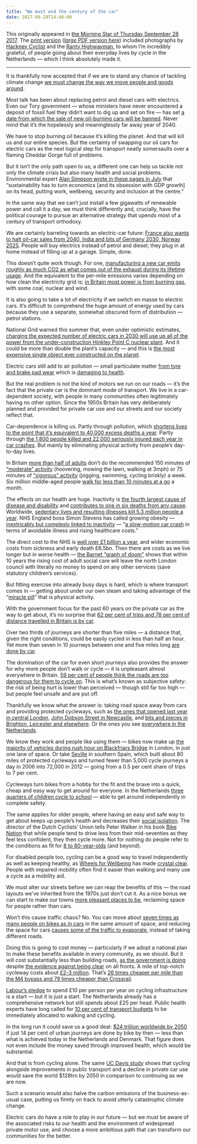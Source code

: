 ```yaml
---
title: "We must end the century of the car"
date: 2017-09-29T14:40:00
---
```


This originally appeared in [the Morning Star of Thursday September 28 2017][ms-link]. The [print version][ms-jpg] ([*large* PDF version here][ms-pdf]) included photographs by [Hackney Cyclist][hc-twitter] and the [Ranty Highwayman][rh-twitter], to whom I’m incredibly grateful, of people going about their everyday lives by cycle in the Netherlands — which I think absolutely made it.

[ms-link]: http://morningstaronline.co.uk/a-a624-We-must-put-the-century-of-the-car-to-an-end
[ms-jpg]: /images/2017-09-28-RW-transport-feature.jpg
[ms-pdf]: /images/2017-09-28-RW-transport-feature.pdf
[hc-twitter]: https://twitter.com/hackneycyclist
[rh-twitter]: https://twitter.com/rantyhighwayman

* * *

It is thankfully now accepted that if we are to stand any chance of tackling climate change [we must change the way we move people and goods around][ipcc].

[ipcc]: https://www.ipcc.ch/pdf/assessment-report/ar5/wg3/ipcc_wg3_ar5_chapter8.pdf

Most talk has been about replacing petrol and diesel cars with electrics. Even our Tory government — whose ministers have never encountered a deposit of fossil fuel they didn’t want to dig up and set on fire — has set [a date from which the sale of new oil-burning cars will be banned][oil-car-ban]. Never mind that it’s the hopelessly and meaninglessly far away year of 2040.

[oil-car-ban]: http://www.bbc.co.uk/news/uk-40723581

We have to stop burning oil because it’s killing the planet. And that will kill us and our entire species. But the certainty of swapping our oil cars for electric cars as the next logical step for transport neatly somersaults over a flaming Cheddar Gorge full of problems.

But it isn’t the only path open to us; a different one can help us tackle not only the climate crisis but also many health and social problems. Environmental expert [Alan Simpson wrote in these pages in July][alan-simpson] that “sustainability has to turn economics [and its obsession with GDP growth] on its head, putting work, wellbeing, security and inclusion at the centre.”

[alan-simpson]: http://www.morningstaronline.co.uk/a-837d-No-growth-but-lots-of-opportunities/#.WcAmeet4WrV

In the same way that we can’t just install a few gigawatts of renewable power and call it a day, we must think differently and, crucially, have the political courage to pursue an alternative strategy that upends most of a century of transport orthodoxy.

We are certainly barreling towards an electric-car future: [France also wants to halt oil-car sales from 2040, India and bits of Germany 2030, Norway 2025][oil-car-timelines]. People will buy electrics instead of petrol and diesel; they plug in at home instead of filling up at a garage. Simple, done.

[oil-car-timelines]: https://www.theguardian.com/business/2017/jul/06/france-ban-petrol-diesel-cars-2040-emmanuel-macron-volvo

This doesn’t quite work though. For one, [manufacturing a new car emits roughly as much CO2 as what comes out of the exhaust during its lifetime usage][new-car-co2]. And the equivalent to the per-mile emissions varies depending on how clean the electricity grid is; [in Britain most power is from burning gas][electricity-map], with some coal, nuclear and wind.

[new-car-co2]: https://www.theguardian.com/environment/green-living-blog/2010/sep/23/carbon-footprint-new-car
[electricity-map]: https://www.electricitymap.org/?wind=false&solar=false&page=country&countryCode=GB

It is also going to take a lot of electricity if we switch en masse to electric cars. It’s difficult to comprehend the huge amount of energy used by cars because they use a separate, somewhat obscured form of distribution — petrol stations.

National Grid warned this summer that, even under optimistic estimates, [charging the expected number of electric cars in 2030 will use up all of the power from the under-construction Hinkley Point C nuclear plant][nat-grid-evs]. And it could be more than double the plant’s capacity — and this is [the most expensive single object ever constructed on the planet][hinkley-gp].

[nat-grid-evs]: https://www.theguardian.com/business/2017/jul/13/electric-car-boom-power-demand-national-grid-hinkley-point-c
[hinkley-gp]: https://www.greenpeace.org.uk/hinkley-nuclear-power-station-will-haunt-britain-decades-20160727/

Electric cars still add to air pollution — small particulate matter [from tyre and brake pad wear][pm-tyres-brakes] which is [damaging to health][frank-kelly].

[pm-tyres-brakes]: https://www.theguardian.com/environment/2016/sep/11/polluting-effect-wear-brakes-tyres-pollutionwatch
[frank-kelly]: https://www.theguardian.com/environment/2017/aug/04/london-should-lead-in-showing-electric-cars-will-not-tackle-air-pollution

But the real problem is not the kind of motors we run on our roads — it’s the fact that the private car is the dominant mode of transport. We live in a car-dependent society, with people in many communities often legitimately having no other option. Since the 1950s Britain has very deliberately planned and provided for private car use and our streets and our society reflect that.

Car-dependence is killing us. Partly through pollution, which [shortens lives to the point that it’s equivalent to 40,000 excess deaths a year][gp-pollution]. Partly through [the 1,800 people killed and 22,000 seriously injured each year in car crashes][rtcs]. But mainly by eliminating physical activity from people’s day-to-day lives.

[rtcs]: https://www.gov.uk/government/statistics/reported-road-casualties-great-britain-annual-report-2015
[gp-pollution]: https://unearthed.greenpeace.org/2017/03/06/air-pollution-cause-40000-deaths-every-year-fact-check-linked/

In Britain [more than half of adults][sasa] don’t do the recommended 150 minutes of [“moderate” activity][who-acts] (hoovering, mowing the lawn, walking at 3mph) or 75 minutes of [“vigorous” activity][who-acts] (jogging, swimming, cycling briskly) a week. Six million middle-aged people [walk for less than 10 minutes at a go][phe-midage] a month.

[sasa]: https://www.gov.uk/government/uploads/system/uploads/attachment_data/file/216370/dh_128210.pdf
[phe-midage]: https://www.theguardian.com/lifeandstyle/2017/aug/24/around-6-million-middle-aged-english-people-take-no-exercise

The effects on our health are huge. Inactivity is [the fourth largest cause of disease and disability][eaed] and [contributes to one in six deaths from any cause][bhf]. Worldwide, [sedentary lives and resulting illnesses kill 5.3 million people a year][lancet]. NHS England boss Simon Stevens has called growing obesity — [inextricably but complexly linked to inactivity][obesity-inactivity] — “[a slow-motion car crash][stevens] in terms of avoidable illness and rising healthcare costs.”

[eaed]: https://www.gov.uk/government/uploads/system/uploads/attachment_data/file/374914/Framework_13.pdf
[obesity-inactivity]: https://www.nhs.uk/news/obesity/obesity-and-inactivity-link-studied/
[stevens]: https://www.england.nhs.uk/2014/09/serious-about-obesity/

The direct cost to the NHS is [well over £1 billion a year][sasa], and wider economic costs from sickness and early death £6.5bn. Then there are costs as we live longer but in worse health — [the Barnet “graph of doom”][bgod] shows that within 10 years the rising cost of adult social care will leave the north London council with literally no money to spend on any other services (save statutory children’s services).

[bhf]: https://www.bhf.org.uk/-/media/files/research/heart-statistics/physical-inactivity-report---mymarathon-final.pdf
[who-acts]: http://www.who.int/dietphysicalactivity/physical_activity_intensity/en/
[lancet]: http://www.bbc.co.uk/news/uk-wales-politics-18876880
[bgod]: https://www.theguardian.com/society/2012/may/15/graph-doom-social-care-services-barnet

But fitting exercise into already busy days is hard, which is where transport comes in — getting about under our own steam and taking advantage of the “[miracle pill][walker-nhs]” that is physical activity.

[walker-nhs]: https://www.theguardian.com/environment/bike-blog/2017/sep/17/the-miracle-pill-how-cycling-could-save-the-nhs

With the government focus for the past 60 years on the private car as the way to get about, it’s no surprise that [62 per cent of trips and 78 per cent of distance travelled in Britain is by car][nts-2016].

[rjw-roads]: https://www.robjwells.com/2016/12/roads-a-laypersons-guide/
[beeching]: https://en.wikipedia.org/wiki/Beeching_cuts
[nts-2016]: https://www.gov.uk/government/uploads/system/uploads/attachment_data/file/633077/national-travel-survey-2016.pdf

Over two thirds of journeys are shorter than five miles — a distance that, given the right conditions, could be easily cycled in less than half an hour. Yet more than seven in 10 journeys between one and five miles long [are done by car][nts0308].

[nts0308]: https://www.gov.uk/government/statistical-data-sets/nts03-modal-comparisons#table-nts0308

The domination of the car for even short journeys also provides the answer for why more people don’t walk or cycle — it is unpleasant almost everywhere in Britain. [59 per cent of people think the roads are too dangerous for them to cycle on][bsas-2016]. This is what’s known as subjective safety: the risk of being hurt is lower than perceived — though still far too high — but people feel unsafe and are put off.

[bsas-2016]: https://www.gov.uk/government/uploads/system/uploads/attachment_data/file/640297/british-social-attitudes-survey-2016.pdf

Thankfully we know what the answer is: taking road space away from cars and providing protected cycleways, such as [the ones that opened last year in central London][cs3], [John Dobson Street in Newcastle][newcastle], and [bits and pieces in Brighton, Leicester and elsewhere][uk-infra]. Or the ones you see [everywhere in the Netherlands][rotterdam].

[cs3]: http://hackneycyclist.blogspot.co.uk/2016/06/the-new-east-west-cycle-superhighway-in.html
[newcastle]: http://spaceforgosforth.com/john-dobson-street/
[uk-infra]: https://www.cycling-embassy.org.uk/blog/2016/11/28/the-great-big-good-uk-cycling-infrastructure-roundup
[rotterdam]: https://bicycledutch.wordpress.com/2017/03/14/rotterdam-ride/

We know they work and people like using them — bikes now make up [the majority of vehicles during rush hour on Blackfriars Bridge][blackfriars] in London, in just one lane of space. Or take [Seville][] in southern Spain, which built about 80 miles of protected cycleways and turned fewer than 5,000 cycle journeys a day in 2006 into 72,000 in 2012 — going from a 0.5 per cent share of trips to 7 per cent.

[blackfriars]: https://www.standard.co.uk/news/transport/cyclists-make-up-70-of-blackfriars-bridge-traffic-a3409351.html
[Seville]: https://lcc.org.uk//pages/seville-goes-dutch

Cycleways turn bikes from a hobby for the fit and the brave into a quick, cheap and easy way to get around for everyone. In the Netherlands [three quarters of children cycle to school][nl-kids] — able to get around independently in complete safety.

[nl-kids]: https://bicycledutch.wordpress.com/2013/12/05/arriving-at-school-by-bicycle/

The same applies for older people, where having an easy and safe way to get about keeps up people’s health and decreases their [social isolation][isolation]. The director of the Dutch Cyclists’ Union tells Peter Walker in his book [Bike Nation][] that while people tend to drive less from their mid-seventies as they feel less confident, they then cycle more. Not for nothing do people refer to the conditions as fit for [8 to 80-year-olds][eight-eighty] (and beyond).

[isolation]: https://www.nhs.uk/news/older-people/social-isolation-increases-death-risk-in-older-people/
[Bike Nation]: https://www.penguin.co.uk/books/1113912/bike-nation/
[eight-eighty]: https://bicycledutch.wordpress.com/2011/10/13/safe-cycling-for-8-to-80-year-olds/

For disabled people too, cycling can be a good way to travel independently as well as keeping healthy, as [Wheels for Wellbeing][wfw] has made [crystal clear][wfw-vid]. People with impaired mobility often find it easier than walking and many use a cycle as a mobility aid.

[wfw]: http://wheelsforwellbeing.org.uk
[wfw-vid]: https://vimeo.com/235095500

We must alter our streets before we can reap the benefits of this — the road layouts we’ve inherited from the 1970s just don’t cut it. As a nice bonus we can start to make our towns [more pleasant places to be][times-square], reclaiming space for people rather than cars.

[times-square]: http://www.streetfilms.org/in-appreciation-of-the-new-times-square/

Won’t this cause traffic chaos? No. You can move about [seven times as many people on bikes as in cars][capacity] in the same amount of space, and reducing the space for cars [causes some of the traffic to evaporate][evaporation], instead of taking different roads.

[capacity]: https://www.cycling-embassy.org.uk/dictionary/capacity
[evaporation]: http://rachelaldred.org/writing/thoughts/disappearing-traffic/

Doing this is going to cost money — particularly if we adopt a national plan to make these benefits available in every community, as we should. But it will cost substantially less than building roads, [as the government is doing][rjw-roads] despite [the evidence against being clear][cpre] on all fronts. A mile of top-notch cycleway costs about [£2-3 million][rh-costs]. That’s [26 times cheaper per mile than the M4 bypass and 79 times cheaper than Crossrail][rh-costs].

[cpre]: http://www.cpre.org.uk/resources/transport/roads/item/4543-the-end-of-the-road-challenging-the-road-building-consensus
[rh-costs]: http://therantyhighwayman.blogspot.co.uk/2016/04/cost-invest-value.html

[Labour’s pledge][lab] to spend £10 per person per year on cycling infrastructure is a start — but it is just a start. The Netherlands already has a comprehensive network but still spends about £25 per head. Public health experts have long called for [10 per cent of transport budgets][adph] to be immediately allocated to walking and cycling.

[lab]: http://www.cyclinguk.org/press-release/2017-09-26/labour-pledge-spend-£10-head-annually-cycling-walking
[adph]: http://www.adph.org.uk/wp-content/uploads/2013/08/Take_action_on_active_travel_20104.pdf

In the long run it could save us a good deal: [$24 trillion worldwide by 2050][hsc] if just 14 per cent of urban journeys are done by bike by then — less than what is achieved today in the Netherlands and Denmark. That figure does not even include the money saved through improved health, which would be substantial.

[hsc]: https://www.itdp.org/a-global-high-shift-cycling-scenario/

And that is from cycling alone. The same [UC Davis study][hsc] shows that cycling alongside improvements in public transport and a decline in private car use would save the world $128trn by 2050 in comparison to continuing as we are now.

Such a scenario would also halve the carbon emissions of the business-as-usual case, putting us firmly on track to avoid utterly catastrophic climate change.

Electric cars do have a role to play in our future — but we must be aware of the associated risks to our health and the environment of widespread private motor use, and choose a more ambitious path that can transform our communities for the better.
